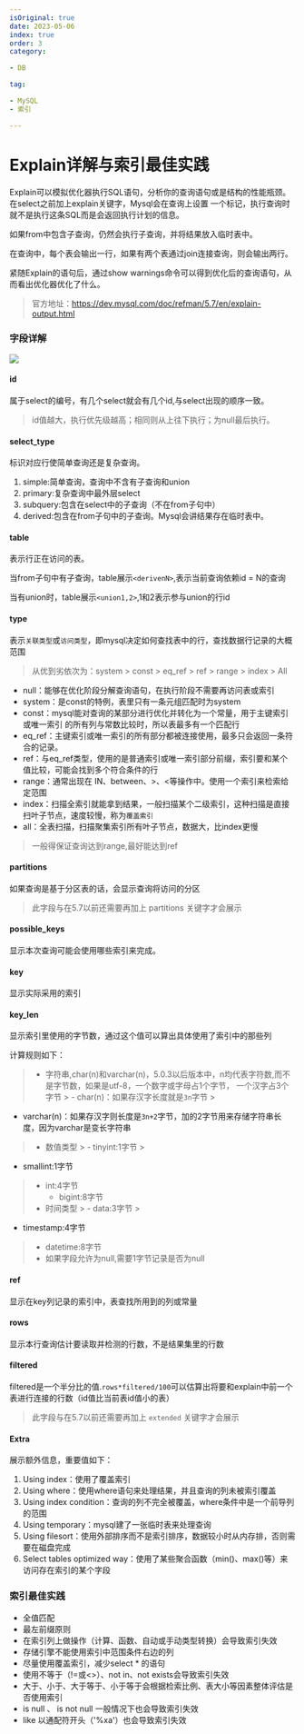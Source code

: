 ```yaml
---
isOriginal: true
date: 2023-05-06
index: true
order: 3
category:

- DB

tag:

- MySQL
- 索引

---
```


# Explain详解与索引最佳实践

Explain可以模拟优化器执行SQL语句，分析你的查询语句或是结构的性能瓶颈。在select之前加上explain关键字，Mysql会在查询上设置
一个标记，执行查询时就不是执行这条SQL而是会返回执行计划的信息。

如果from中包含子查询，仍然会执行子查询，并将结果放入临时表中。

在查询中，每个表会输出一行，如果有两个表通过join连接查询，则会输出两行。

紧随Explain的语句后，通过show warnings命令可以得到优化后的查询语句，从而看出优化器优化了什么。
> 官方地址：https://dev.mysql.com/doc/refman/5.7/en/explain-output.html
<!-- more -->

### 字段详解

![](https://public/assets/images/mysql/20230505.png)

#### id

属于select的编号，有几个select就会有几个id,与select出现的顺序一致。
> id值越大，执行优先级越高；相同则从上往下执行；为null最后执行。

#### select_type

标识对应行使简单查询还是复杂查询。

1. simple:简单查询，查询中不含有子查询和union
2. primary:复杂查询中最外层select
3. subquery:包含在select中的子查询（不在from子句中）
4. derived:包含在from子句中的子查询。Mysql会讲结果存在临时表中。

#### table

表示行正在访问的表。

当from子句中有子查询，table展示`<derivenN>`,表示当前查询依赖id = N的查询

当有union时，table展示`<union1,2>`,1和2表示参与union的行id

#### type

表示`关联类型`或`访问类型`，即mysql决定如何查找表中的行，查找数据行记录的大概范围
> 从优到劣依次为：system > const > eq_ref > ref > range > index > All

- null：能够在优化阶段分解查询语句，在执行阶段不需要再访问表或索引
- system：是const的特例，表里只有一条元组匹配时为system
- const：mysql能对查询的某部分进行优化并转化为一个常量，用于主键索引或唯一索引
  的所有列与常数比较时，所以表最多有一个匹配行
- eq_ref：主键索引或唯一索引的所有部分都被连接使用，最多只会返回一条符合的记录。
- ref：与eq_ref类型，使用的是普通索引或唯一索引部分前缀，索引要和某个值比较，可能会找到多个符合条件的行
- range：通常出现在 IN、between、>、<等操作中。使用一个索引来检索给定范围
- index：扫描全索引就能拿到结果，一般扫描某个二级索引，这种扫描是直接扫叶子节点，速度较慢，称为`覆盖索引`
- all：全表扫描，扫描聚集索引所有叶子节点，数据大，比index更慢

> 一般得保证查询达到range,最好能达到ref

#### partitions

如果查询是基于分区表的话，会显示查询将访问的分区
> 此字段与在5.7以前还需要再加上 partitions 关键字才会展示

#### possible_keys

显示本次查询可能会使用哪些索引来完成。

#### key

显示实际采用的索引

#### key_len

显示索引里使用的字节数，通过这个值可以算出具体使用了索引中的那些列

计算规则如下：
> - 字符串,char(n)和varchar(n)，5.0.3以后版本中，n均代表字符数,而不是字节数，如果是utf-8，一个数字或字母占1个字节，
    一个汉字占3个字节
    >   - char(n)：如果存汉字长度就是`3n`字节
    >

- varchar(n)：如果存汉字则长度是`3n+2`字节，加的2字节用来存储字符串长度，因为varchar是变长字符串

> - 数值类型
    >   - tinyint:1字节
    >

- smallint:1字节

> - int:4字节
>   - bigint:8字节
> - 时间类型
    >   - data:3字节
    >

- timestamp:4字节

> - datetime:8字节
> - 如果字段允许为null,需要1字节记录是否为null

#### ref

显示在key列记录的索引中，表查找所用到的列或常量

#### rows

显示本行查询估计要读取并检测的行数，不是结果集里的行数

#### filtered

filtered是一个半分比的值.`rows*filtered/100`可以估算出将要和explain中前一个表进行连接的行数（id值比当前表id值小的表）
> 此字段与在5.7以前还需要再加上 `extended` 关键字才会展示

#### Extra

展示额外信息，重要值如下：

1. Using index：使用了覆盖索引
2. Using where：使用where语句来处理结果，并且查询的列未被索引覆盖
3. Using index condition：查询的列不完全被覆盖，where条件中是一个前导列的范围
4. Using temporary：mysql建了一张临时表来处理查询
5. Using filesort：使用外部排序而不是索引排序，数据较小时从内存排，否则需要在磁盘完成
6. Select tables optimized way：使用了某些聚合函数（min()、max()等）来访问存在索引的某个字段

### 索引最佳实践

- 全值匹配
- 最左前缀原则
- 在索引列上做操作（计算、函数、自动或手动类型转换）会导致索引失效
- 存储引擎不能使用索引中范围条件右边的列
- 尽量使用覆盖索引，减少select * 的语句
- 使用不等于（!=或<>）、not in、not exists会导致索引失效
- 大于、小于、大于等于、小于等于会根据检索比例、表大小等因素整体评估是否使用索引
- is null 、 is not null 一般情况下也会导致索引失效
- like 以通配符开头（'%xa'）也会导致索引失效
